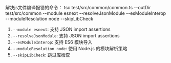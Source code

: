 解决js文件编译报错的命令：
tsc test/src/common/common.ts --outDir test/src/common --module esnext --resolveJsonModule --esModuleInterop --moduleResolution node --skipLibCheck


1. `--module esnext`: 支持 JSON import assertions
2. `--resolveJsonModule`: 支持 JSON import assertions
3. `--esModuleInterop`: 支持 ES6 模块导入
4. `--moduleResolution node`: 使用 Node.js 的模块解析策略
5. `--skipLibCheck`: 跳过库检查
